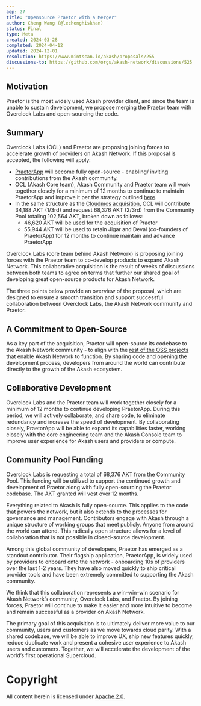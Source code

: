 ```yaml
---
aep: 27
title: "Opensource Praetor with a Merger"
author: Cheng Wang (@lechenghiskhan)
status: Final
type: Meta
created: 2024-03-28
completed: 2024-04-12
updated: 2024-12-01
resolution: https://www.mintscan.io/akash/proposals/255
discussions-to: https://github.com/orgs/akash-network/discussions/525
---
```


## Motivation

Praetor is the most widely used Akash provider client, and since the team is unable to sustain development, we propose merging the Praetor team with Overclock Labs and open-sourcing the code.

## Summary

Overclock Labs (OCL) and Praetor are proposing joining forces to accelerate growth of providers on Akash Network. If this proposal is accepted, the following will apply:

* [PraetorApp](https://akash.praetorapp.com/auth/login) will become fully open-source - enabling/ inviting contributions from the Akash community.
* OCL (Akash Core team), Akash Community and Praetor team will work together closely for a minimum of 12 months to continue to maintain PraetorApp and improve it per the strategy outlined [here](https://github.com/akash-network/community/blob/main/product-strategy/praetor-akash-provider-console-strategy.md).
* In the same structure as the [Cloudmos acquisition](https://github.com/orgs/akash-network/discussions/286), OCL will contribute 34,188 AKT (1/3rd) and request 68,376 AKT (2/3rd) from the Community Pool totaling 102,564 AKT, broken down as follows:
    * 46,620 AKT will be used for the acquisition of Praetor  
    * 55,944 AKT will be used to retain Jigar and Deval (co-founders of PraetorApp) for 12 months to continue maintain and advance PraetorApp

Overclock Labs (core team behind Akash Network) is proposing joining forces with the Praetor team to co-develop products to expand Akash Network. This collaborative acquisition is the result of weeks of discussions between both teams to agree on terms that further our shared goal of developing great open-source products for Akash Network.

The three points below provide an overview of the proposal, which are designed to ensure a smooth transition and support successful collaboration between Overclock Labs, the Akash Network community and Praetor.

## A Commitment to Open-Source

As a key part of the acquisition, Praetor will open-source its codebase to the Akash Network community - to align with the [rest of the OSS projects](https://github.com/akash-network) that enable Akash Network to function. By sharing code and opening the development process, developers from around the world can contribute directly to the growth of the Akash ecosystem.

## Collaborative Development

Overclock Labs and the Praetor team will work together closely for a minimum of 12 months to continue developing PraetorApp. During this period, we will actively collaborate, and share code, to eliminate redundancy and increase the speed of development. By collaborating closely, PraetorApp will be able to expand its capabilities faster, working closely with the core engineering team and the Akash Console team to improve user experience for Akash users and providers or compute.

## Community Pool Funding

Overclock Labs is requesting a total of 68,376 AKT from the Community Pool. This funding will be utilized to support the continued growth and development of Praetor along with fully open-sourcing the Praetor codebase. The AKT granted will vest over 12 months.

Everything related to Akash is fully open-source. This applies to the code that powers the network, but it also extends to the processes for governance and management. Contributors engage with Akash through a unique structure of working groups that meet publicly. Anyone from around the world can attend. This radically open structure allows for a level of collaboration that is not possible in closed-source development. 

Among this global community of developers, Praetor has emerged as a standout contributor. Their flagship application, PraetorApp, is widely used by providers to onboard onto the network - onboarding 10s of providers over the last 1-2 years. They have also moved quickly to ship critical provider tools and have been extremely committed to supporting the Akash community.

We think that this collaboration represents a win-win-win scenario for Akash Network’s community, Overclock Labs, and Praetor. By joining forces, Praetor will continue to make it easier and more intuitive to become and remain successful as a provider on Akash Network.

The primary goal of this acquisition is to ultimately deliver more value to our community, users and customers as we move towards cloud parity. With a shared codebase, we will be able to improve UX, ship new features quickly, reduce duplicate work and present a cohesive user experience to Akash users and customers. Together, we will accelerate the development of the world’s first operational Supercloud.

# Copyright

All content herein is licensed under [Apache 2.0](https://www.apache.org/licenses/LICENSE-2.0). 
